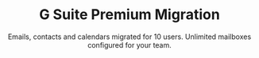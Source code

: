 ---
sort_key: 7
layout: "sku"
id: g-suite-premium-migration-setup
title: "G Suite Premium Migration"
heading: "G Suite Premium Migration"
subtitle: "Emails, contacts and calendars migrated for 10 users. Unlimited mailboxes configured for your team."
category: "Digital Transformation"
category_description: "Modernise businesses with next-gen tech."
features:
 - feature: "Files, Emails, Contacts and Calendars migrated for 10 users" - feature: "Unlimited mailboxes configured for your team" - feature: "Professional project management" - feature: "Less than 30 days full implementation time" - feature: "30 days post-project support"
price: "2499"
unit: "setup"
---